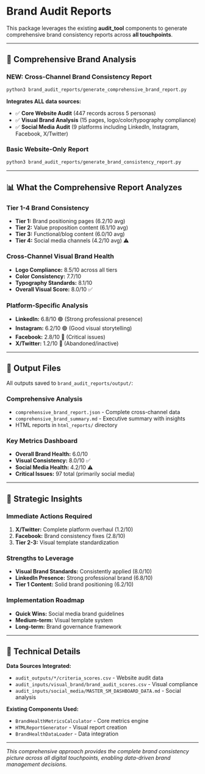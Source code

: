 # Brand Audit Reports

This package leverages the existing **audit_tool** components to generate comprehensive brand consistency reports across **all touchpoints**.

---

## 🎯 Comprehensive Brand Analysis

### **NEW: Cross-Channel Brand Consistency Report**
```bash
python3 brand_audit_reports/generate_comprehensive_brand_report.py
```

**Integrates ALL data sources:**
- ✅ **Core Website Audit** (447 records across 5 personas)
- ✅ **Visual Brand Analysis** (15 pages, logo/color/typography compliance)
- ✅ **Social Media Audit** (9 platforms including LinkedIn, Instagram, Facebook, X/Twitter)

### **Basic Website-Only Report**
```bash
python3 brand_audit_reports/generate_brand_consistency_report.py
```

---

## 📊 What the Comprehensive Report Analyzes

### **Tier 1-4 Brand Consistency**
- **Tier 1:** Brand positioning pages (6.2/10 avg)
- **Tier 2:** Value proposition content (6.1/10 avg)  
- **Tier 3:** Functional/blog content (6.0/10 avg)
- **Tier 4:** Social media channels (4.2/10 avg) ⚠️

### **Cross-Channel Visual Brand Health**
- **Logo Compliance:** 8.5/10 across all tiers
- **Color Consistency:** 7.7/10 
- **Typography Standards:** 8.1/10
- **Overall Visual Score:** 8.0/10 ✅

### **Platform-Specific Analysis**
- **LinkedIn:** 6.8/10 🟢 (Strong professional presence)
- **Instagram:** 6.2/10 🟢 (Good visual storytelling)
- **Facebook:** 2.8/10 🔴 (Critical issues)
- **X/Twitter:** 1.2/10 🔴 (Abandoned/inactive)

---

## 📁 Output Files

All outputs saved to `brand_audit_reports/output/`:

### **Comprehensive Analysis**
- `comprehensive_brand_report.json` - Complete cross-channel data
- `comprehensive_brand_summary.md` - Executive summary with insights
- HTML reports in `html_reports/` directory

### **Key Metrics Dashboard**
- **Overall Brand Health:** 6.0/10
- **Visual Consistency:** 8.0/10 ✅
- **Social Media Health:** 4.2/10 ⚠️
- **Critical Issues:** 97 total (primarily social media)

---

## 🎯 Strategic Insights

### **Immediate Actions Required**
1. **X/Twitter:** Complete platform overhaul (1.2/10)
2. **Facebook:** Brand consistency fixes (2.8/10)
3. **Tier 2-3:** Visual template standardization

### **Strengths to Leverage**
- **Visual Brand Standards:** Consistently applied (8.0/10)
- **LinkedIn Presence:** Strong professional brand (6.8/10)
- **Tier 1 Content:** Solid brand positioning (6.2/10)

### **Implementation Roadmap**
- **Quick Wins:** Social media brand guidelines
- **Medium-term:** Visual template system
- **Long-term:** Brand governance framework

---

## 🔧 Technical Details

**Data Sources Integrated:**
- `audit_outputs/*/criteria_scores.csv` - Website audit data
- `audit_inputs/visual_brand/brand_audit_scores.csv` - Visual compliance
- `audit_inputs/social_media/MASTER_SM_DASHBOARD_DATA.md` - Social analysis

**Existing Components Used:**
- `BrandHealthMetricsCalculator` - Core metrics engine
- `HTMLReportGenerator` - Visual report creation
- `BrandHealthDataLoader` - Data integration

---

*This comprehensive approach provides the complete brand consistency picture across all digital touchpoints, enabling data-driven brand management decisions.* 